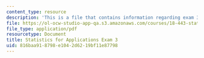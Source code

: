 ```yaml
---
content_type: resource
description: 'This is a file that contains information regarding exam 3. '
file: https://ol-ocw-studio-app-qa.s3.amazonaws.com/courses/18-443-statistics-for-applications-spring-2015/816baa918798e1042d6219bf11e87798_MIT18_443S15_Exam3.pdf
file_type: application/pdf
resourcetype: Document
title: Statistics for Applications Exam 3
uid: 816baa91-8798-e104-2d62-19bf11e87798
---
```

